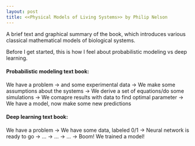 ```yaml
---
layout: post
title: <<Physical Models of Living Systems>> by Philip Nelson
---
```


A brief text and graphical summary of the book, which introduces various classical mathematical models of biological systems.
  
Before I get started, this is how I feel about probabilistic modeling vs deep learning.
  
#### Probabilistic modeling text book:
  
We have a problem -> and some experimental data -> We make some assumptions about the systems -> We derive a set of equations/do some simulations -> We comapre results with data to find optimal parameter -> We have a model, now make some new predictions
  
#### Deep learning text book:

We have a problem -> We have some data, labeled 0/1 -> Neural network is ready to go -> ... -> ... -> ... -> Boom! We trained a model!  
